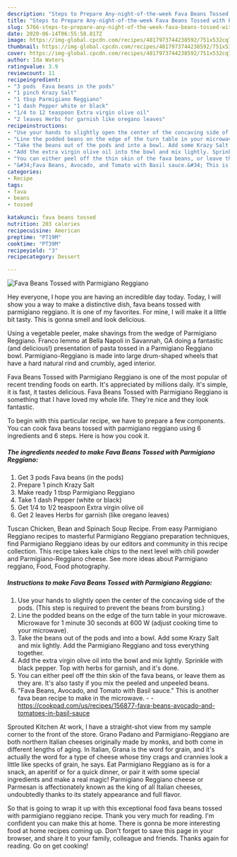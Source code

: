 ```yaml
---
description: "Steps to Prepare Any-night-of-the-week Fava Beans Tossed with Parmigiano Reggiano"
title: "Steps to Prepare Any-night-of-the-week Fava Beans Tossed with Parmigiano Reggiano"
slug: 5766-steps-to-prepare-any-night-of-the-week-fava-beans-tossed-with-parmigiano-reggiano
date: 2020-06-14T06:55:58.817Z
image: https://img-global.cpcdn.com/recipes/4817973744238592/751x532cq70/fava-beans-tossed-with-parmigiano-reggiano-recipe-main-photo.jpg
thumbnail: https://img-global.cpcdn.com/recipes/4817973744238592/751x532cq70/fava-beans-tossed-with-parmigiano-reggiano-recipe-main-photo.jpg
cover: https://img-global.cpcdn.com/recipes/4817973744238592/751x532cq70/fava-beans-tossed-with-parmigiano-reggiano-recipe-main-photo.jpg
author: Ida Waters
ratingvalue: 3.9
reviewcount: 11
recipeingredient:
- "3 pods  Fava beans in the pods"
- "1 pinch Krazy Salt"
- "1 tbsp Parmigiano Reggiano"
- "1 dash Pepper white or black"
- "1/4 to 12 teaspoon Extra virgin olive oil"
- "2 leaves Herbs for garnish like oregano leaves"
recipeinstructions:
- "Use your hands to slightly open the center of the concaving side of the pods. (This step is required to prevent the beans from bursting.)"
- "Line the podded beans on the edge of the turn table in your microwave. Microwave for 1 minute 30 seconds at 600 W (adjust cooking time to your microwave)."
- "Take the beans out of the pods and into a bowl. Add some Krazy Salt and mix lightly. Add the Parmigiano Reggiano and toss everything together."
- "Add the extra virgin olive oil into the bowl and mix lightly. Sprinkle with black pepper. Top with herbs for garnish, and it&#39;s done."
- "You can either peel off the thin skin of the fava beans, or leave them as they are. It&#39;s also tasty if you mix the peeled and unpeeled beans."
- "&#34;Fava Beans, Avocado, and Tomato with Basil sauce.&#34; This is another fava bean recipe to make in the microwave.  https://cookpad.com/us/recipes/156877-fava-beans-avocado-and-tomatoes-in-basil-sauce"
categories:
- Recipe
tags:
- fava
- beans
- tossed

katakunci: fava beans tossed 
nutrition: 203 calories
recipecuisine: American
preptime: "PT19M"
cooktime: "PT39M"
recipeyield: "3"
recipecategory: Dessert

---
```



![Fava Beans Tossed with Parmigiano Reggiano](https://img-global.cpcdn.com/recipes/4817973744238592/751x532cq70/fava-beans-tossed-with-parmigiano-reggiano-recipe-main-photo.jpg)

Hey everyone, I hope you are having an incredible day today. Today, I will show you a way to make a distinctive dish, fava beans tossed with parmigiano reggiano. It is one of my favorites. For mine, I will make it a little bit tasty. This is gonna smell and look delicious.

Using a vegetable peeler, make shavings from the wedge of Parmigiano Reggiano. Franco Iemmo at Bella Napoli in Savannah, GA doing a fantastic (and delicious!) presentation of pasta tossed in a Parmigiano Reggiano bowl. Parmigiano-Reggiano is made into large drum-shaped wheels that have a hard natural rind and crumbly, aged interior.

Fava Beans Tossed with Parmigiano Reggiano is one of the most popular of recent trending foods on earth. It's appreciated by millions daily. It's simple, it is fast, it tastes delicious. Fava Beans Tossed with Parmigiano Reggiano is something that I have loved my whole life. They're nice and they look fantastic.


To begin with this particular recipe, we have to prepare a few components. You can cook fava beans tossed with parmigiano reggiano using 6 ingredients and 6 steps. Here is how you cook it.

<!--inarticleads1-->

##### The ingredients needed to make Fava Beans Tossed with Parmigiano Reggiano:

1. Get 3 pods  Fava beans (in the pods)
1. Prepare 1 pinch Krazy Salt
1. Make ready 1 tbsp Parmigiano Reggiano
1. Take 1 dash Pepper (white or black)
1. Get 1/4 to 1/2 teaspoon Extra virgin olive oil
1. Get 2 leaves Herbs for garnish (like oregano leaves)


Tuscan Chicken, Bean and Spinach Soup Recipe. From easy Parmigiano Reggiano recipes to masterful Parmigiano Reggiano preparation techniques, find Parmigiano Reggiano ideas by our editors and community in this recipe collection. This recipe takes kale chips to the next level with chili powder and Parmigiano-Reggiano cheese. See more ideas about Parmigiano reggiano, Food, Food photography. 

<!--inarticleads2-->

##### Instructions to make Fava Beans Tossed with Parmigiano Reggiano:

1. Use your hands to slightly open the center of the concaving side of the pods. (This step is required to prevent the beans from bursting.)
1. Line the podded beans on the edge of the turn table in your microwave. Microwave for 1 minute 30 seconds at 600 W (adjust cooking time to your microwave).
1. Take the beans out of the pods and into a bowl. Add some Krazy Salt and mix lightly. Add the Parmigiano Reggiano and toss everything together.
1. Add the extra virgin olive oil into the bowl and mix lightly. Sprinkle with black pepper. Top with herbs for garnish, and it&#39;s done.
1. You can either peel off the thin skin of the fava beans, or leave them as they are. It&#39;s also tasty if you mix the peeled and unpeeled beans.
1. &#34;Fava Beans, Avocado, and Tomato with Basil sauce.&#34; This is another fava bean recipe to make in the microwave. -  - https://cookpad.com/us/recipes/156877-fava-beans-avocado-and-tomatoes-in-basil-sauce


Sprouted Kitchen At work, I have a straight-shot view from my sample corner to the front of the store. Grano Padano and Parmigiano-Reggiano are both northern Italian cheeses originally made by monks, and both come in different lengths of aging. In Italian, Grana is the word for grain, and it&#39;s actually the word for a type of cheese whose tiny crags and crannies look a little like specks of grain, he says. Eat Parmigiano Reggiano as is for a snack, an aperitif or for a quick dinner, or pair it with some special ingredients and make a real magic! Parmigiano Reggiano cheese or Parmesan is affectionately known as the king of all Italian cheeses, undoubtedly thanks to its stately appearance and full flavor. 

So that is going to wrap it up with this exceptional food fava beans tossed with parmigiano reggiano recipe. Thank you very much for reading. I'm confident you can make this at home. There is gonna be more interesting food at home recipes coming up. Don't forget to save this page in your browser, and share it to your family, colleague and friends. Thanks again for reading. Go on get cooking!
